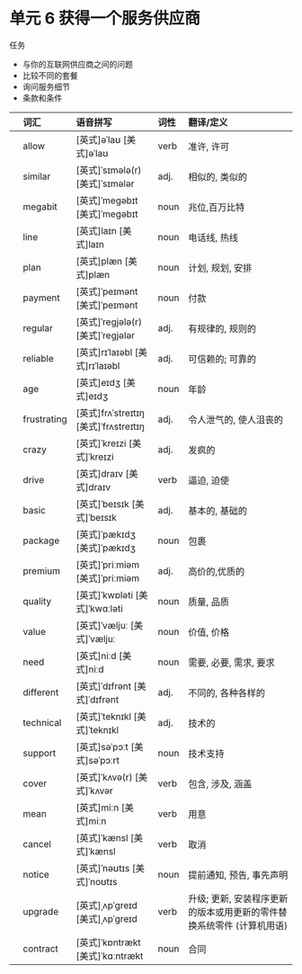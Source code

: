 # **单元** **6** 获得一个服务供应商

任务

- 与你的互联网供应商之间的问题
- 比较不同的套餐
- 询问服务细节
- 条款和条件

|      | 词汇        | 语音拼写                              | 词性 | 翻译/定义                                                    |
| :--- | :---------- | :------------------------------------ | :--- | :----------------------------------------------------------- |
|      | allow       | [英式]əˈlaʊ [美式]əˈlaʊ               | verb | 准许, 许可                                                   |
|      | similar     | [英式]ˈsɪmələ(r) [美式]ˈsɪmələr       | adj. | 相似的, 类似的                                               |
|      | megabit     | [英式]ˈmeɡəbɪt [美式]ˈmeɡəbɪt         | noun | 兆位,百万比特                                                |
|      | line        | [英式]laɪn [美式]laɪn                 | noun | 电话线, 热线                                                 |
|      | plan        | [英式]plæn [美式]plæn                 | noun | 计划, 规划, 安排                                             |
|      | payment     | [英式]ˈpeɪmənt [美式]ˈpeɪmənt         | noun | 付款                                                         |
|      | regular     | [英式]ˈreɡjələ(r) [美式]ˈreɡjələr     | adj. | 有规律的, 规则的                                             |
|      | reliable    | [英式]rɪˈlaɪəbl [美式]rɪˈlaɪəbl       | adj. | 可信赖的; 可靠的                                             |
|      | age         | [英式]eɪdʒ [美式]eɪdʒ                 | noun | 年龄                                                         |
|      | frustrating | [英式]frʌˈstreɪtɪŋ [美式]ˈfrʌstreɪtɪŋ | adj. | 令人泄气的, 使人沮丧的                                       |
|      | crazy       | [英式]ˈkreɪzi [美式]ˈkreɪzi           | adj. | 发疯的                                                       |
|      | drive       | [英式]draɪv [美式]draɪv               | verb | 逼迫, 迫使                                                   |
|      | basic       | [英式]ˈbeɪsɪk [美式]ˈbeɪsɪk           | adj. | 基本的, 基础的                                               |
|      | package     | [英式]ˈpækɪdʒ [美式]ˈpækɪdʒ           | noun | 包裹                                                         |
|      | premium     | [英式]ˈpriːmiəm [美式]ˈpriːmiəm       | adj. | 高价的,优质的                                                |
|      | quality     | [英式]ˈkwɒləti [美式]ˈkwɑːləti        | noun | 质量, 品质                                                   |
|      | value       | [英式]ˈvæljuː [美式]ˈvæljuː           | noun | 价值, 价格                                                   |
|      | need        | [英式]niːd [美式]niːd                 | noun | 需要, 必要, 需求, 要求                                       |
|      | different   | [英式]ˈdɪfrənt [美式]ˈdɪfrənt         | adj. | 不同的, 各种各样的                                           |
|      | technical   | [英式]ˈteknɪkl [美式]ˈteknɪkl         | adj. | 技术的                                                       |
|      | support     | [英式]səˈpɔːt [美式]səˈpɔːrt          | noun | 技术支持                                                     |
|      | cover       | [英式]ˈkʌvə(r) [美式]ˈkʌvər           | verb | 包含, 涉及, 涵盖                                             |
|      | mean        | [英式]miːn [美式]miːn                 | verb | 用意                                                         |
|      | cancel      | [英式]ˈkænsl [美式]ˈkænsl             | verb | 取消                                                         |
|      | notice      | [英式]ˈnəʊtɪs [美式]ˈnoʊtɪs           | noun | 提前通知, 预告, 事先声明                                     |
|      | upgrade     | [英式]ˌʌpˈɡreɪd [美式]ˌʌpˈɡreɪd       | verb | 升级; 更新, 安装程序更新的版本或用更新的零件替换系统零件 (计算机用语) |
|      | contract    | [英式]ˈkɒntrækt [美式]ˈkɑːntrækt      | noun | 合同                                                         |